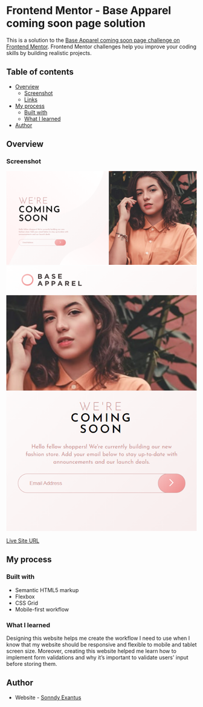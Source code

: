 # Frontend Mentor - Base Apparel coming soon page solution

This is a solution to the [Base Apparel coming soon page challenge on Frontend Mentor](https://www.frontendmentor.io/challenges/base-apparel-coming-soon-page-5d46b47f8db8a7063f9331a0). Frontend Mentor challenges help you improve your coding skills by building realistic projects. 

## Table of contents

- [Overview](#overview)
  - [Screenshot](#screenshot)
  - [Links](#links)
- [My process](#my-process)
  - [Built with](#built-with)
  - [What I learned](#what-i-learned)
- [Author](#author)

## Overview

### Screenshot

![](images/desktopDesign.png)
![](images/mobileDesign.png)

[Live Site URL](https://sonndy.github.io/Coming-Soon-Apparel-site/)

## My process

### Built with

- Semantic HTML5 markup
- Flexbox
- CSS Grid
- Mobile-first workflow


### What I learned
Designing this website helps me create the workflow I need to use when I know that my website should be responsive and flexible to mobile and tablet screen size. Moreover, creating this website helped me learn how to implement form validations and why it’s important to validate users' input before storing them.

## Author

- Website - [Sonndy Exantus](https://sonndy.com/)

